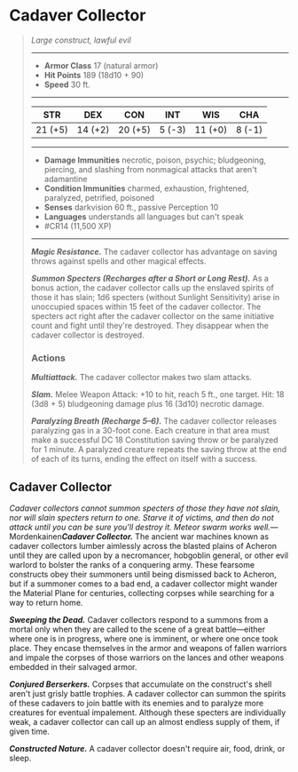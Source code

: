 # Cadaver Collector
>*Large construct, lawful evil*
>___
>- **Armor Class** 17 (natural armor)
>- **Hit Points** 189 (18d10 + 90)
>- **Speed** 30 ft.
>___
>|STR|DEX|CON|INT|WIS|CHA|
>|:---:|:---:|:---:|:---:|:---:|:---:|
>|21 (+5)|14 (+2)|20 (+5)|5 (-3)|11 (+0)|8 (-1)|
>___
>- **Damage Immunities** necrotic, poison, psychic; bludgeoning, piercing, and slashing from nonmagical attacks that aren't adamantine
>- **Condition Immunities** charmed, exhaustion, frightened, paralyzed, petrified, poisoned
>- **Senses** darkvision 60 ft., passive Perception 10
>- **Languages** understands all languages but can't speak
>- #CR14 (11,500 XP)
>___
>***Magic Resistance.*** The cadaver collector has advantage on saving throws against spells and other magical effects.  
>
>***Summon Specters (Recharges after a Short or Long Rest).*** As a bonus action, the cadaver collector calls up the enslaved spirits of those it has slain; 1d6 specters (without Sunlight Sensitivity) arise in unoccupied spaces within 15 feet of the cadaver collector. The specters act right after the cadaver collector on the same initiative count and fight until they're destroyed. They disappear when the cadaver collector is destroyed.  
>
>### Actions
>***Multiattack.*** The cadaver collector makes two slam attacks.  
>
>***Slam.*** Melee Weapon Attack: +10 to hit, reach 5 ft., one target. Hit: 18 (3d8 + 5) bludgeoning damage plus 16 (3d10) necrotic damage.  
>
>***Paralyzing Breath (Recharge 5–6).*** The cadaver collector releases paralyzing gas in a 30-foot cone. Each creature in that area must make a successful DC 18 Constitution saving throw or be paralyzed for 1 minute. A paralyzed creature repeats the saving throw at the end of each of its turns, ending the effect on itself with a success.

## Cadaver Collector

*Cadaver collectors cannot summon specters of those they have not slain, nor will slain specters return to one. Starve it of victims, and then do not attack until you can be sure you'll destroy it. Meteor swarm works well.*— Mordenkainen***Cadaver Collector.*** The ancient war machines known as cadaver collectors lumber aimlessly across the blasted plains of Acheron until they are called upon by a necromancer, hobgoblin general, or other evil warlord to bolster the ranks of a conquering army. These fearsome constructs obey their summoners until being dismissed back to Acheron, but if a summoner comes to a bad end, a cadaver collector might wander the Material Plane for centuries, collecting corpses while searching for a way to return home.

***Sweeping the Dead.*** Cadaver collectors respond to a summons from a mortal only when they are called to the scene of a great battle—either where one is in progress, where one is imminent, or where one once took place. They encase themselves in the armor and weapons of fallen warriors and impale the corpses of those warriors on the lances and other weapons embedded in their salvaged armor.

***Conjured Berserkers.*** Corpses that accumulate on the construct's shell aren't just grisly battle trophies. A cadaver collector can summon the spirits of these cadavers to join battle with its enemies and to paralyze more creatures for eventual impalement. Although these specters are individually weak, a cadaver collector can call up an almost endless supply of them, if given time.

***Constructed Nature.*** A cadaver collector doesn't require air, food, drink, or sleep.